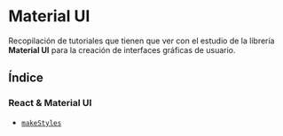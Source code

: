# Material UI

Recopilación de tutoriales que tienen que ver con el estudio de la librería **Material UI** para la creación de interfaces gráficas de usuario.

## Índice

### React & Material UI

* [`makeStyles`](https://github.com/DevJoseManuel/js-tutorials/blob/master/react/material-ui/03_makeStyles.md)
